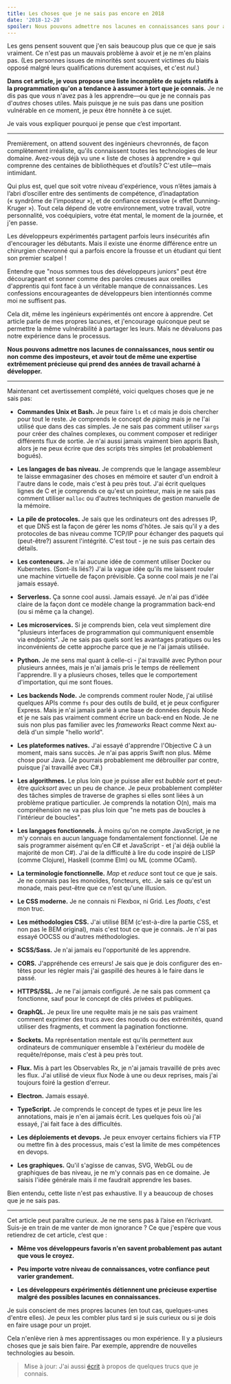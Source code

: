 ```yaml
---
title: Les choses que je ne sais pas encore en 2018
date: '2018-12-28'
spoiler: Nous pouvons admettre nos lacunes en connaissances sans pour autant dévaluer notre expertise.
---
```


Les gens pensent souvent que j'en sais beaucoup plus que ce que je sais vraiment. Ce n'est pas un mauvais problème à avoir et je ne m'en plains pas. (Les personnes issues de minorités sont souvent victimes du biais opposé malgré leurs qualifications durement acquises, et c'est *nul*.)

**Dans cet article, je vous propose une liste incomplète de sujets relatifs à la programmation qu'on a tendance à assumer à tort que je connais.** Je ne dis pas que *vous* n'avez pas à les apprendre—ou que je ne connais pas d'*autres* choses utiles. Mais puisque je ne suis pas dans une position vulnérable en ce moment, je peux être honnête à ce sujet.

Je vais vous expliquer pourquoi je pense que c’est important.

---

Premièrement, on attend souvent des ingénieurs chevronnés, de façon complètement irréaliste, qu'ils connaissent toutes les technologies de leur domaine. Avez-vous déjà vu une « liste de choses à apprendre » qui comprenne des centaines de bibliothèques et d’outils? C'est utile—mais intimidant.

Qui plus est, quel que soit votre niveau d'expérience, vous n’êtes jamais à l’abri d’osciller entre des sentiments de compétence, d’inadaptation (« syndrôme de l'imposteur »), et de confiance excessive (« effet Dunning-Kruger »). Tout cela dépend de votre environnement, votre travail, votre personnalité, vos coéquipiers, votre état mental, le moment de la journée, et j'en passe.

Les développeurs expérimentés partagent parfois leurs insécurités afin d'encourager les débutants. Mais il existe une énorme différence entre un chirurgien chevronné qui a parfois encore la frousse et un étudiant qui tient son premier scalpel !

Entendre que "nous sommes tous des développeurs juniors" peut être décourageant et sonner comme des paroles creuses aux oreilles d'apprentis qui font face à un véritable manque de connaissances. Les confessions encourageantes de développeurs bien intentionnés comme moi ne suffisent pas.

Cela dit, même les ingénieurs expérimentés ont encore à apprendre. Cet article parle de mes propres lacunes, et j'encourage quiconque peut se permettre la même vulnérabilité à partager les leurs. Mais ne dévaluons pas notre expérience dans le processus.

**Nous pouvons admettre nos lacunes de connaissances, nous sentir ou non comme des imposteurs, et avoir tout de même une expertise extrêmement précieuse qui prend des années de travail acharné à développer.**

---

Maintenant cet avertissement complété, voici quelques choses que je ne sais pas:

* **Commandes Unix et Bash.** Je peux faire `ls` et `cd` mais je dois chercher pour tout le reste. Je comprends le concept de *piping* mais je ne l'ai utilisé que dans des cas simples. Je ne sais pas comment utiliser `xargs` pour créer des chaînes complexes, ou comment composer et rediriger différents flux de sortie. Je n'ai aussi jamais vraiment bien appris Bash, alors je ne peux écrire que des scripts très simples (et probablement bogués).

* **Les langages de bas niveau.** Je comprends que le langage assembleur te laisse emmagasiner des choses en mémoire et sauter d'un endroit à l'autre dans le code, mais c'est à peu près tout. J'ai écrit quelques lignes de C et je comprends ce qu'est un pointeur, mais je ne sais pas comment utiliser `malloc` ou d'autres techniques de gestion manuelle de la mémoire.

* **La pile de protocoles.** Je sais que les ordinateurs ont des adresses IP, et que DNS est la façon de gérer les noms d'hôtes. Je sais qu'il y a des protocoles de bas niveau comme TCP/IP pour échanger des paquets qui (peut-être?) assurent l'intégrité. C'est tout - je ne suis pas certain des détails.

* **Les conteneurs.** Je n'ai aucune idée de comment utiliser Docker ou Kubernetes. (Sont-ils liés?) J'ai la vague idée qu'ils me laissent rouler une machine virtuelle de façon prévisible. Ça sonne cool mais je ne l'ai jamais essayé.

* **Serverless.** Ça sonne cool aussi. Jamais essayé. Je n'ai pas d'idée claire de la façon dont ce modèle change la programmation back-end (ou si même ça la change).

* **Les microservices.** Si je comprends bien, cela veut simplement dire "plusieurs interfaces de programmation qui communiquent ensemble via endpoints". Je ne sais pas quels sont les avantages pratiques ou les inconvénients de cette approche parce que je ne l'ai jamais utilisée.

* **Python.** Je me sens mal quant à celle-ci - j'ai travaillé avec Python pour plusieurs années, mais je n'ai jamais pris le temps de réellement l'apprendre. Il y a plusieurs choses, telles que le comportement d'importation, qui me sont floues.

* **Les backends Node.** Je comprends comment rouler Node, j'ai utilisé quelques APIs comme `fs` pour des outils de build, et je peux configurer Express. Mais je n'ai jamais parlé à une base de données depuis Node et je ne sais pas vraiment comment écrire un back-end en Node. Je ne suis non plus pas familier avec les *frameworks* React comme Next au-delà d'un simple "hello world".

* **Les plateformes natives.** J'ai essayé d'apprendre l'Objective C à un moment, mais sans succès. Je n'ai pas appris Swift non plus. Même chose pour Java. (Je pourrais probablement me débrouiller par contre, puisque j'ai travaillé avec C#.)

* **Les algorithmes.** Le plus loin que je puisse aller est *bubble sort* et peut-être *quicksort* avec un peu de chance. Je peux probablement compléter des tâches simples de traverse de graphes si elles sont liées à un problème pratique particulier. Je comprends la notation O(n), mais ma compréhension ne va pas plus loin que "ne mets pas de boucles à l'intérieur de boucles".

* **Les langages fonctionnels.** À moins qu'on ne compte JavaScript, je ne m'y connais en aucun language fondamentalement fonctionnel. (Je ne sais programmer aisément qu'en C# et JavaScript - et j'ai déjà oublié la majorité de mon C#). J'ai de la difficulté à lire du code inspiré de LISP (comme Clojure), Haskell (comme Elm) ou ML (comme OCaml).

* **La terminologie fonctionnelle.** *Map* et *reduce* sont tout ce que je sais. Je ne connais pas les monoïdes, foncteurs, etc. Je sais ce qu'est un monade, mais peut-être que ce n'est qu'une illusion.

* **Le CSS moderne.** Je ne connais ni Flexbox, ni Grid. Les *floats*, c'est mon truc.

* **Les méthodologies CSS.** J'ai utilisé BEM (c'est-à-dire la partie CSS, et non pas le BEM original), mais c'est tout ce que je connais. Je n'ai pas essayé OOCSS ou d'autres méthodologies.

* **SCSS/Sass.** Je n'ai jamais eu l'opportunité de les apprendre.

* **CORS.** J'appréhende ces erreurs! Je sais que je dois configurer des en-têtes pour les régler mais j'ai gaspillé des heures à le faire dans le passé.

* **HTTPS/SSL.** Je ne l'ai jamais configuré. Je ne sais pas comment ça fonctionne, sauf pour le concept de clés privées et publiques.

* **GraphQL.** Je peux lire une requête mais je ne sais pas vraiment comment exprimer des trucs avec des noeuds ou des extrémités, quand utiliser des fragments, et comment la pagination fonctionne.

* **Sockets.** Ma représentation mentale est qu'ils permettent aux ordinateurs de communiquer ensemble à l'extérieur du modèle de requête/réponse, mais c'est à peu près tout.

* **Flux.** Mis à part les Observables Rx, je n'ai jamais travaillé de près avec les flux. J'ai utilisé de vieux flux Node à une ou deux reprises, mais j'ai toujours foiré la gestion d'erreur.

* **Electron.** Jamais essayé.

* **TypeScript.** Je comprends le concept de types et je peux lire les annotations, mais je n'en ai jamais écrit. Les quelques fois où j'ai essayé, j'ai fait face à des difficultés.

* **Les déploiements et devops.** Je peux envoyer certains fichiers via FTP ou mettre fin à des processus, mais c'est la limite de mes compétences en devops.

* **Les graphiques.** Qu'il s'agisse de canvas, SVG, WebGL ou de graphiques de bas niveau, je ne m'y connais pas en ce domaine. Je saisis l'idée générale mais il me faudrait apprendre les bases.

Bien entendu, cette liste n'est pas exhaustive. Il y a beaucoup de choses que je ne sais pas.

---

Cet article peut paraître curieux. Je ne me sens pas à l’aise en l’écrivant. Suis-je en train de me vanter de mon ignorance ? Ce que j'espère que vous retiendrez de cet article, c‘est que :

* **Même vos développeurs favoris n'en savent probablement pas autant que vous le croyez.**

* **Peu importe votre niveau de connaissances, votre confiance peut varier grandement.**

* **Les développeurs expérimentés détiennent une précieuse expertise malgré des possibles lacunes en connaissances.**

Je suis conscient de mes propres lacunes (en tout cas, quelques-unes d'entre elles). Je peux les combler plus tard si je suis curieux ou si je dois en faire usage pour un projet.

Cela n'enlève rien à mes apprentissages ou mon expérience. Il y a plusieurs choses que je sais bien faire. Par exemple, apprendre de nouvelles technologies au besoin.

>Mise à jour: J'ai aussi [écrit](/the-elements-of-ui-engineering/) à propos de quelques trucs que je connais.
